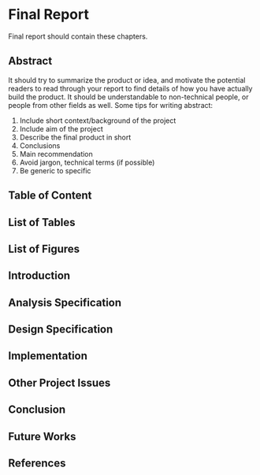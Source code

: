 # Final Report

Final report should contain these chapters. 

## Abstract

It should try to summarize the product or idea, and motivate the potential readers to read through your report to find details of how you have actually build the product. It should be understandable to non-technical people, or people from other fields as well. Some tips for writing abstract:

  1. Include short context/background of the project
  2. Include aim of the project
  3. Describe the final product in short
  4. Conclusions
  5. Main recommendation
  6. Avoid jargon, technical terms (if possible)
  7. Be generic to specific

## Table of Content

## List of Tables

## List of Figures

## Introduction

## Analysis Specification

## Design Specification

## Implementation

## Other Project Issues

## Conclusion

## Future Works

## References